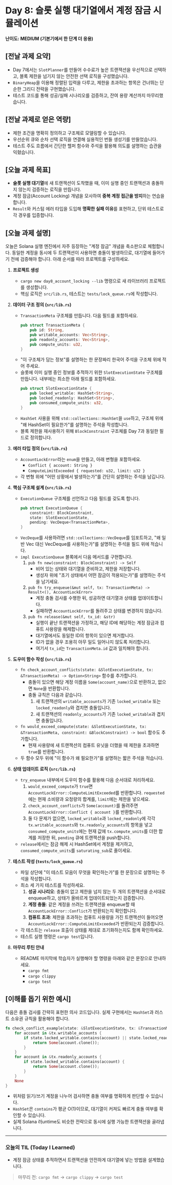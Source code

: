 # Day 8: 슬롯 실행 대기열에서 계정 잠금 시뮬레이션

**난이도: MEDIUM (기본기에서 한 단계 더 응용)**

## [전날 과제 요약]
- Day 7에서는 `SlotPlanner`를 만들어 수수료가 높은 트랜잭션을 우선적으로 선택하고, 블록 제한을 넘기지 않는 안전한 선택 로직을 구성했습니다.
- `BinaryHeap`을 이용해 정렬된 입력을 다루고, 제한을 초과하는 항목은 건너뛰는 단순한 그리디 전략을 구현했습니다.
- 테스트 코드를 통해 성공/실패 시나리오를 검증하고, 잔여 용량 계산까지 마무리했습니다.

## [전날 과제로 얻은 역량]
- 제한 조건을 명확히 정의하고 구조체로 모델링할 수 있습니다.
- 우선순위 큐와 순차 선택 로직을 연결해 실용적인 번들 생성기를 만들었습니다.
- 테스트 주도 흐름에서 간단한 헬퍼 함수와 주석을 활용해 의도를 설명하는 습관을 익혔습니다.

## [오늘 과제 목표]
- **슬롯 실행 대기열**에 새 트랜잭션이 도착했을 때, 이미 실행 중인 트랜잭션과 충돌하지 않는지 검증하는 로직을 만듭니다.
- 계정 잠금(Account Locking) 개념을 모사하여 **중복 계정 접근을 방지**하는 연습을 합니다.
- `Result`와 커스텀 에러 타입을 도입해 **명확한 실패 이유**를 표현하고, 단위 테스트로 각 경우를 입증합니다.

## [오늘 과제 설명]
오늘은 Solana 실행 엔진에서 자주 등장하는 "계정 잠금" 개념을 축소판으로 체험합니다. 동일한 계정을 동시에 두 트랜잭션이 사용하면 충돌이 발생하므로, 대기열에 들어가기 전에 검증해야 합니다. 아래 순서를 따라 프로젝트를 구성하세요.

1. **프로젝트 생성**
    - `cargo new day8_account_locking --lib` 명령으로 새 라이브러리 프로젝트를 생성합니다.
    - 핵심 로직은 `src/lib.rs`, 테스트는 `tests/lock_queue.rs`에 작성합니다.

2. **데이터 구조 정의 (`src/lib.rs`)**
    - `TransactionMeta` 구조체를 만듭니다. 다음 필드를 포함하세요.
      ```rust
      pub struct TransactionMeta {
          pub id: String,
          pub writable_accounts: Vec<String>,
          pub readonly_accounts: Vec<String>,
          pub compute_units: u32,
      }
      ```
    - "이 구조체가 담는 정보"를 설명하는 한 문장짜리 한국어 주석을 구조체 위에 적어 주세요.
    - 슬롯에 이미 실행 중인 정보를 추적하기 위한 `SlotExecutionState` 구조체를 만듭니다. 내부에는 최소한 아래 필드를 포함하세요.
      ```rust
      pub struct SlotExecutionState {
          pub locked_writable: HashSet<String>,
          pub locked_readonly: HashSet<String>,
          pub consumed_compute_units: u32,
      }
      ```
    - `HashSet` 사용을 위해 `std::collections::HashSet`을 `use`하고, 구조체 위에 "왜 HashSet이 필요한가"를 설명하는 주석을 작성합니다.
    - 블록 제한을 재사용하기 위해 `BlockConstraint` 구조체를 Day 7과 동일한 필드로 정의합니다.

3. **에러 타입 정의 (`src/lib.rs`)**
    - `AccountLockError`라는 `enum`을 만들고, 아래 변형을 포함하세요.
        - `Conflict { account: String }`
        - `ComputeLimitExceeded { requested: u32, limit: u32 }`
    - 각 변형 위에 "어떤 상황에서 발생하는가"를 간단히 설명하는 주석을 남깁니다.

4. **핵심 구조체 설계 (`src/lib.rs`)**
    - `ExecutionQueue` 구조체를 선언하고 다음 필드를 갖도록 합니다.
      ```rust
      pub struct ExecutionQueue {
          constraint: BlockConstraint,
          state: SlotExecutionState,
          pending: VecDeque<TransactionMeta>,
      }
      ```
    - `VecDeque`를 사용하려면 `std::collections::VecDeque`를 임포트하고, "왜 일반 Vec 대신 VecDeque를 사용하는가"를 설명하는 주석을 필드 위에 적습니다.
    - `impl ExecutionQueue` 블록에서 다음 메서드를 구현합니다.
        1. `pub fn new(constraint: BlockConstraint) -> Self`
            - 비어 있는 상태와 대기열을 준비하고, 제한을 저장합니다.
            - 생성자 위에 "초기 상태에서 어떤 잠금이 적용되는가"를 설명하는 주석을 남기세요.
        2. `pub fn try_enqueue(&mut self, tx: TransactionMeta) -> Result<(), AccountLockError>`
            - 계정 충돌 검사를 수행한 뒤, 성공하면 대기열과 상태를 업데이트합니다.
            - 실패하면 `AccountLockError`를 돌려주고 상태를 변경하지 않습니다.
        3. `pub fn release(&mut self, tx_id: &str)`
            - 실행이 끝난 트랜잭션을 가정하고, 해당 ID에 해당하는 계정 잠금과 컴퓨트 사용량을 해제합니다.
            - 대기열에서도 동일한 ID의 항목이 있으면 제거합니다.
            - ID가 없을 경우 조용히 아무 일도 일어나지 않도록 처리합니다.
            - 여기서 `tx_id`는 `TransactionMeta.id` 값과 일치해야 합니다.

5. **도우미 함수 작성 (`src/lib.rs`)**
    - `fn check_account_conflicts(state: &SlotExecutionState, tx: &TransactionMeta) -> Option<String>` 함수를 추가합니다.
        - 충돌이 있으면 해당 계정 이름을 `Some(account_name)`으로 반환하고, 없으면 `None`을 반환합니다.
        - 충돌 규칙은 다음과 같습니다.
            1. 새 트랜잭션의 `writable_accounts`가 기존 `locked_writable` 또는 `locked_readonly`와 겹치면 충돌입니다.
            2. 새 트랜잭션의 `readonly_accounts`가 기존 `locked_writable`과 겹치면 충돌입니다.
    - `fn would_exceed_compute(state: &SlotExecutionState, tx: &TransactionMeta, constraint: &BlockConstraint) -> bool` 함수도 추가합니다.
        - 현재 사용량에 새 트랜잭션의 컴퓨트 유닛을 더했을 때 제한을 초과하면 `true`를 반환합니다.
    - 두 함수 모두 위에 "이 함수가 왜 필요한가"를 설명하는 짧은 주석을 적습니다.

6. **상태 업데이트 로직 (`src/lib.rs`)**
    - `try_enqueue` 내부에서 도우미 함수를 활용해 다음 순서대로 처리하세요.
        1. `would_exceed_compute`가 `true`면 `AccountLockError::ComputeLimitExceeded`를 반환합니다. `requested`에는 현재 소비량과 요청량의 합계를, `limit`에는 제한을 넣으세요.
        2. `check_account_conflicts`가 `Some(account)`를 돌려주면 `AccountLockError::Conflict { account }`를 반환합니다.
        3. 둘 다 문제가 없으면, `locked_writable`과 `locked_readonly`에 각각 `tx.writable_accounts`와 `tx.readonly_accounts`의 항목을 넣고 `consumed_compute_units`에는 현재 값에 `tx.compute_units`를 더한 합계를 저장한 뒤, `pending` 큐에 트랜잭션을 push합니다.
    - `release`에서는 잠금 해제 시 HashSet에서 계정을 제거하고, `consumed_compute_units`를 `saturating_sub`로 줄이세요.

7. **테스트 작성 (`tests/lock_queue.rs`)**
    - 파일 상단에 "이 테스트 모음이 무엇을 확인하는가"를 한 문장으로 설명하는 주석을 작성합니다.
    - 최소 세 가지 테스트를 작성하세요.
        1. **성공 시나리오**: 충돌이 없고 제한을 넘지 않는 두 개의 트랜잭션을 순서대로 enqueue하고, 상태가 올바르게 업데이트되었는지 검증합니다.
        2. **계정 충돌**: 같은 계정을 쓰려는 트랜잭션을 enqueue할 때 `AccountLockError::Conflict`가 반환되는지 확인합니다.
        3. **컴퓨트 초과**: 제한을 초과하는 컴퓨트 사용량을 가진 트랜잭션이 들어오면 `AccountLockError::ComputeLimitExceeded`가 반환되는지 검증합니다.
    - 각 테스트는 `release` 호출이 상태를 제대로 초기화하는지도 함께 확인하세요.
    - 테스트 실행 명령은 `cargo test`입니다.

8. **마무리 루틴 안내**
    - README 마지막에 학습자가 실행해야 할 명령을 아래와 같은 문장으로 안내하세요.
        - `cargo fmt`
        - `cargo clippy`
        - `cargo test`

## [이해를 돕기 위한 예시]
다음은 충돌 검사를 간략히 표현한 의사 코드입니다. 실제 구현에서는 `HashSet`과 러스트 소유권 규칙을 활용해야 합니다.

```rust
fn check_conflict_example(state: &SlotExecutionState, tx: &TransactionMeta) -> Option<String> {
    for account in &tx.writable_accounts {
        if state.locked_writable.contains(account) || state.locked_readonly.contains(account) {
            return Some(account.clone());
        }
    }
    for account in &tx.readonly_accounts {
        if state.locked_writable.contains(account) {
            return Some(account.clone());
        }
    }
    None
}
```

- 위처럼 읽기/쓰기 계정을 나누어 검사하면 충돌 여부를 명확하게 판단할 수 있습니다.
- `HashSet`은 `contains`가 평균 O(1)이므로, 대기열이 커져도 빠르게 충돌 여부를 확인할 수 있습니다.
- 실제 Solana 러untime도 비슷한 전략으로 동시에 실행 가능한 트랜잭션을 골라냅니다.

---

### 오늘의 TIL (Today I Learned)
- 계정 잠금 상태를 추적하면서 트랜잭션을 안전하게 대기열에 넣는 방법을 설계했습니다.

> 마무리 전: `cargo fmt` → `cargo clippy` → `cargo test`
